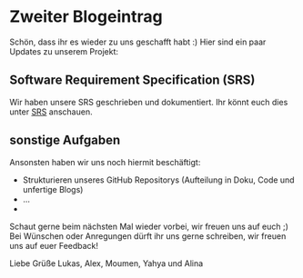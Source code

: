 # Zweiter Blogeintrag

Schön, dass ihr es wieder zu uns geschafft habt :)
Hier sind ein paar Updates zu unserem Projekt:

## Software Requirement Specification (SRS)
Wir haben unsere SRS geschrieben und dokumentiert. 
Ihr könnt euch dies unter [SRS](documentation/SoftwareRequirementDocumentation.md) anschauen.

## sonstige Aufgaben
Ansonsten haben wir uns noch hiermit beschäftigt:
- Strukturieren unseres GitHub Repositorys (Aufteilung in Doku, Code und unfertige Blogs)
- ...
-


Schaut gerne beim nächsten Mal wieder vorbei, wir freuen uns auf euch ;)
Bei Wünschen oder Anregungen dürft ihr uns gerne schreiben, wir freuen uns auf euer Feedback!

Liebe Grüße 
Lukas, Alex, Moumen, Yahya und Alina
